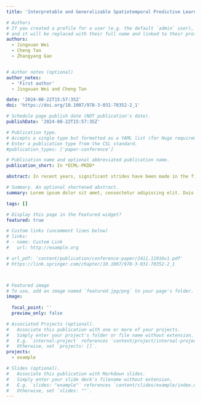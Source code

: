 ```yaml
---
title: 'Interpretable and Generalizable Spatiotemporal Predictive Learning with Disentangled Consistency'

# Authors
# If you created a profile for a user (e.g. the default `admin` user), write the username (folder name) here
# and it will be replaced with their full name and linked to their profile.
authors:
  - Jingxuan Wei
  - Cheng Tan
  - Zhangyang Gao


# Author notes (optional)
author_notes:
  - 'First author'
  - Jingxuan Wei and Cheng Tan

date: '2024-08-22T15:57:35Z'
doi: 'https://doi.org/10.1007/978-3-031-70352-2_1'

# Schedule page publish date (NOT publication's date).
publishDate: '2024-08-22T15:57:35Z'

# Publication type.
# Accepts a single type but formatted as a YAML list (for Hugo requirements).
# Enter a publication type from the CSL standard.
#publication_types: ['paper-conference']

# Publication name and optional abbreviated publication name.
publication_short: In *ECML-PKDD*

abstract: In recent years, significant strides have been made in the field of spatiotemporal predictive learning, a discipline that focuses on accurately forecasting future sequences based on previously observed frames. Despite the impressive capabilities of current leading-edge models, which leverage specialized network architectures to optimize learning in both spatial and temporal domains, these models often fall short in their ability to accurately interpret underlying spatiotemporal dependencies and extend their learnings to unseen data. In this study, we attempt to address these shortcomings by disentangling the context and motion within sequential spatiotemporal data, and then systematically analyzing the relationship between the original and disentangled data. We introduce context-motion disentanglement modules that utilize temporal entropy to segregate the context and motion, and then apply regularization to the disentangled motion to ensure its consistency with the predicted frames produced by conventional spatiotemporal predictive learning. Our proposed methodology can be trained in an end-to-end fashion and serves to improve not just the predictive performance but also the interpretability and generalizability of the model. The efficacy of our proposed method is illustrated through comprehensive quantitative and qualitative assessments.

# Summary. An optional shortened abstract.
summary: Lorem ipsum dolor sit amet, consectetur adipiscing elit. Duis posuere tellus ac convallis placerat. Proin tincidunt magna sed ex sollicitudin condimentum.

tags: []

# Display this page in the Featured widget?
featured: true

# Custom links (uncomment lines below)
# links:
# - name: Custom Link
#   url: http://example.org

# url_pdf: 'content/publication/conference-paper/2411.11916v1.pdf'
# https://link.springer.com/chapter/10.1007/978-3-031-70352-2_1



# Featured image
# To use, add an image named `featured.jpg/png` to your page's folder.
image:
  
  focal_point: ''
  preview_only: false

# Associated Projects (optional).
#   Associate this publication with one or more of your projects.
#   Simply enter your project's folder or file name without extension.
#   E.g. `internal-project` references `content/project/internal-project/index.md`.
#   Otherwise, set `projects: []`.
projects:
  - example

# Slides (optional).
#   Associate this publication with Markdown slides.
#   Simply enter your slide deck's filename without extension.
#   E.g. `slides: "example"` references `content/slides/example/index.md`.
#   Otherwise, set `slides: ""`.
---
```



